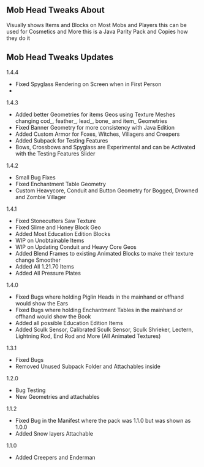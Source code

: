 ## Mob Head Tweaks About
Visually shows Items and Blocks on Most Mobs and Players
this can be used for Cosmetics and More
this is a Java Parity Pack and Copies how they do it

## Mob Head Tweaks Updates
1.4.4
- Fixed Spyglass Rendering on Screen when in First Person
- 
1.4.3
- Added better Geometries for items Geos using Texture Meshes changing cod_, feather_, lead_, bone_ and item_ Geometries
- Fixed Banner Geometry for more consistency with Java Edition
- Added Custom Armor for Foxes, Witches, Villagers and Creepers
- Added Subpack for Testing Features
- Bows, Crossbows and Spyglass are Experimental and can be Activated with the Testing Features Slider
  
1.4.2
- Small Bug Fixes
- Fixed Enchantment Table Geometry
- Custom Heavycore, Conduit and Button Geometry for Bogged, Drowned and Zombie Villager
  
1.4.1
- Fixed Stonecutters Saw Texture
- Fixed Slime and Honey Block Geo
- Added Most Education Edition Blocks
- WIP on Unobtainable Items
- WIP on Updating Conduit and Heavy Core Geos
- Added Blend Frames to existing Animated Blocks to make their texture change Smoother
- Added All 1.21.70 Items
- Added All Pressure Plates
  
1.4.0
- Fixed Bugs where holding Piglin Heads in the mainhand or offhand would show the Ears
- Fixed Bugs where holding Enchantment Tables in the mainhand or offhand would show the Book
- Added all possible Education Edition Items
- Added Sculk Sensor, Calibrated Sculk Sensor, Sculk Shrieker, Lectern, Lightning Rod, End Rod and More (All Animated Textures)
  
1.3.1
- Fixed Bugs
- Removed Unused Subpack Folder and Attachables inside
  
1.2.0
- Bug Testing
- New Geometries and attachables
  
1.1.2
- Fixed Bug in the Manifest where the pack was 1.1.0 but was shown as 1.0.0
- Added Snow layers Attachable
  
1.1.0
- Added Creepers and Enderman
